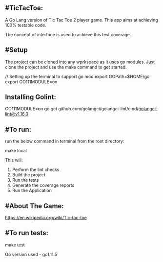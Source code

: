 #TicTacToe:
-----------

A Go Lang version of Tic Tac Toe 2 player game.
This app aims at achieving 100% testable code.

The concept of interface is used to achieve this test coverage.

#Setup
---------

The project can be cloned into any wprkspace as it uses go modules.
Just clone the project and use the make command to get started.

// Setting up the terminal to support go mod
export GOPath=$HOME/go
export GO111MODULE=on

Installing Golint:
---------
GO111MODULE=on go get github.com/golangci/golangci-lint/cmd/golangci-lint@v1.16.0

#To run:
----------

run the below command in terminal from the root directory:

make local

This will:
 
 1. Perform the lint checks
 2. Build the project
 3. Run the tests
 4. Generate the coverage reports
 5. Run the Application
 
 #About The Game:
 ---------------
 
 https://en.wikipedia.org/wiki/Tic-tac-toe
 
 #To run tests:
 -----------
 
 make test
 
 Go version used - go1.11.5 
 
 
 
 
 
 